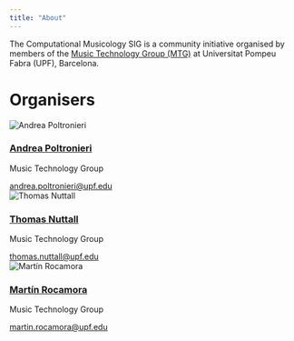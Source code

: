 ```yaml
---
title: "About"
---
```


The Computational Musicology SIG is a community initiative organised by members of the <a href="https://www.upf.edu/web/mtg" target="_blank">Music Technology Group (MTG)</a> at Universitat Pompeu Fabra (UPF), Barcelona.

# Organisers

<div class="people-grid">

<div class="person-card">
  <img src="/computational-musicology/images/andrea.png" alt="Andrea Poltronieri">
  <h3><a href="https://andreapoltronieri.com" target="_blank">Andrea Poltronieri</a></h3>
  <p>Music Technology Group</p>
  <a href="mailto:andrea.poltronieri@upf.edu" class="person-mail">andrea.poltronieri@upf.edu</a>
</div>

<div class="person-card">
  <img src="/computational-musicology/images/tom.jpg" alt="Thomas Nuttall">
  <h3><a href="https://thomasgnuttall.github.io/about/" target="_blank">Thomas Nuttall</a></h3>
  <p>Music Technology Group</p>
  <a href="mailto:thomas.nuttall@upf.edu" class="person-mail">thomas.nuttall@upf.edu</a>
</div>

<div class="person-card">
  <img src="/computational-musicology/images/martin.jpeg" alt="Martín Rocamora">
  <h3><a href="https://rocamora.uy/" target="_blank">Martín Rocamora</a></h3>
  <p>Music Technology Group</p>
  <a href="mailto:martin.rocamora@upf.edu" class="person-mail">martin.rocamora@upf.edu</a>
</div>

</div>